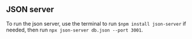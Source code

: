 ## JSON server

To run the json server, use the terminal to run `$npm install json-server` if needed, then run `npx json-server db.json --port 3001`.
